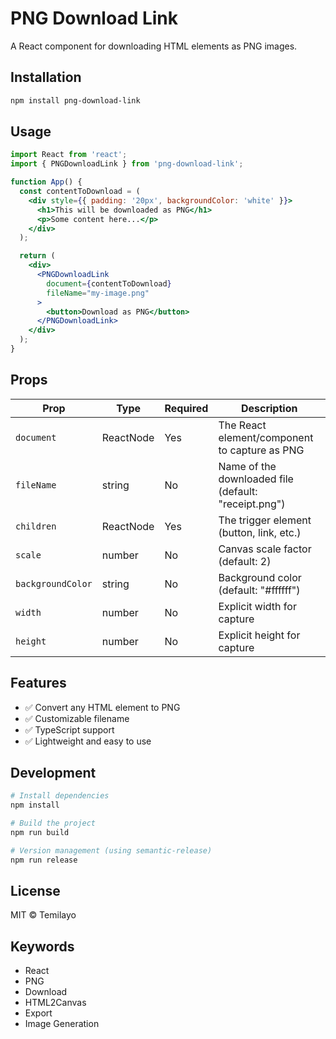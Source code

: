 # PNG Download Link

A React component for downloading HTML elements as PNG images.

## Installation

```bash
npm install png-download-link
```

## Usage

```jsx
import React from 'react';
import { PNGDownloadLink } from 'png-download-link';

function App() {
  const contentToDownload = (
    <div style={{ padding: '20px', backgroundColor: 'white' }}>
      <h1>This will be downloaded as PNG</h1>
      <p>Some content here...</p>
    </div>
  );

  return (
    <div>
      <PNGDownloadLink 
        document={contentToDownload}
        fileName="my-image.png"
      >
        <button>Download as PNG</button>
      </PNGDownloadLink>
    </div>
  );
}
```

## Props

| Prop | Type | Required | Description |
|------|------|----------|-------------|
| `document` | ReactNode | Yes | The React element/component to capture as PNG |
| `fileName` | string | No | Name of the downloaded file (default: "receipt.png") |
| `children` | ReactNode | Yes | The trigger element (button, link, etc.) |
| `scale` | number | No | Canvas scale factor (default: 2) |
| `backgroundColor` | string | No | Background color (default: "#ffffff") |
| `width` | number | No | Explicit width for capture |
| `height` | number | No | Explicit height for capture |

## Features

- ✅ Convert any HTML element to PNG
- ✅ Customizable filename
- ✅ TypeScript support
- ✅ Lightweight and easy to use

## Development

```bash
# Install dependencies
npm install

# Build the project
npm run build

# Version management (using semantic-release)
npm run release
```

## License

MIT © Temilayo

## Keywords

- React
- PNG
- Download
- HTML2Canvas
- Export
- Image Generation
